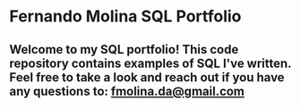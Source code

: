 # Fernando Molina SQL Portfolio
## Welcome to my SQL portfolio! This code repository contains examples of SQL I've written. Feel free to take a look and reach out if you have any questions to: fmolina.da@gmail.com
